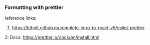 ### Formatting with prettier

reference links:

1. https://btholt.github.io/complete-intro-to-react-v5/eslint-prettier

2: Docs: https://prettier.io/docs/en/install.html




